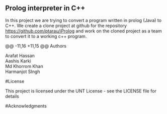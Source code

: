 ## Prolog interpreter in C++
 
 

In this project we are trying to convert a program written in prolog (Java) to C++. We create a clone project at github for the repository https://github.com/ptarau/iProlog and work on the cloned project as a team to convert it to a working c++ program.
 
 
 
@@ -11,16 +11,15 @@ Authors

 Arafat Hassan  
 Aashis Karki  
 Md Khorrom Khan  
 Harmanjot SIngh  
 
 
#License
 

This project is licensed under the UNT License - see the LICENSE file for details
 
#Acknowledgments
 
 
